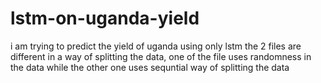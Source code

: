 # lstm-on-uganda-yield
i am trying to predict the yield of uganda using only lstm
the 2 files are different in a way of splitting the data, one of the file uses randomness in the data while the other one uses sequntial way of splitting the data
